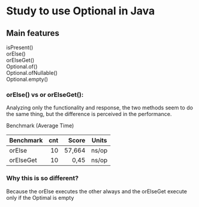# Study to use Optional in Java

## Main features
isPresent()  
orElse()  
orElseGet()  
Optional.of()  
Optional.ofNullable()  
Optional.empty()

### orElse() vs or orElseGet():
Analyzing only the functionality and response, the two methods seem to do the same thing, but the difference is perceived in the performance.  

Benchmark (Average Time)

| Benchmark  | cnt |  Score | Units |
|:-----------|----:|-------:|:-----:| 
| orElse     |  10 | 57,664 | ns/op |
| orElseGet  |  10 |   0,45 | ns/op |

### Why this is so different?
Because the orElse executes the other always and the orElseGet execute only if the Optimal is empty


